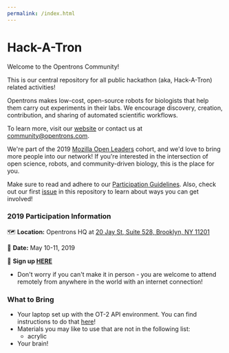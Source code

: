 ```yaml
---
permalink: /index.html
---
```


# Hack-A-Tron

Welcome to the Opentrons Community!

This is our central repository for all public hackathon (aka, Hack-A-Tron) related activities!

Opentrons makes low-cost, open-source robots for biologists that help them carry out experiments in their labs. We encourage discovery, creation, contribution, and sharing of automated scientific workflows.

To learn more, visit our [website](http://opentrons.com) or contact us at community@opentrons.com.

We're part of the 2019 [Mozilla Open Leaders](https://foundation.mozilla.org/en/opportunity/mozilla-open-leaders/round-7/participants/participants---cohort-c/) cohort, and we'd love to bring more people into our network! If you're interested in the intersection of open science, robots, and community-driven biology, this is the place for you.

Make sure to read and adhere to our [Participation Guidelines](https://github.com/Opentrons/Hack-A-Tron/blob/master/CODE_OF_CONDUCT.md). Also, check out our first [issue](https://github.com/Opentrons/Hack-A-Tron/issues/1) in this repository to learn about ways you can get involved!

### 2019 Participation Information
🗺 **Location:** Opentrons HQ at [20 Jay St, Suite 528, Brooklyn, NY 11201](https://goo.gl/maps/rQCYLUqPXZSJ33Mk7)

📆 **Date:** May 10-11, 2019

📝 **Sign up [HERE](https://hack-a-tron.paperform.co/)**
- Don't worry if you can't make it in person - you are welcome to attend remotely from anywhere in the world with an internet   connection!

### What to Bring
- Your laptop set up with the OT-2 API environment. You can find instructions to do that [here](https://github.com/Opentrons/opentrons/blob/edge/CONTRIBUTING.md#development-setup)!
- Materials you may like to use that are not in the following list:
  - acrylic
- Your brain!


